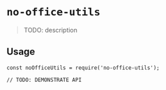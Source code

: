 # `no-office-utils`

> TODO: description

## Usage

```
const noOfficeUtils = require('no-office-utils');

// TODO: DEMONSTRATE API
```
